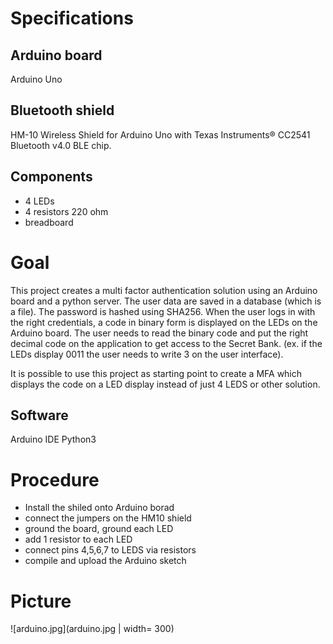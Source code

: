 # Specifications 

## Arduino board
Arduino Uno 

## Bluetooth shield
HM-10 Wireless Shield for Arduino Uno with Texas Instruments® CC2541 Bluetooth v4.0 BLE chip.

## Components
* 4 LEDs
* 4 resistors 220 ohm
* breadboard

# Goal 
This project creates a multi factor authentication solution using an Arduino board and a python server. 
The user data are saved in a database (which is a file). The password is hashed using SHA256. When the user logs in with the right credentials, a code in binary form is displayed on the LEDs on the Arduino board. The user needs to read the binary code and put the right decimal code on the application to get access to the Secret Bank. (ex. if the LEDs display 0011 the user needs to write 3 on the user interface).

It is possible to use this project as starting point to create a MFA which displays the code on a LED display instead of just 4 LEDS or other solution. 


## Software
Arduino IDE 
Python3 


# Procedure
* Install the shiled onto Arduino borad
* connect the jumpers on the HM10 shield 
* ground the board, ground each LED
* add 1 resistor to each LED 
* connect pins 4,5,6,7 to LEDS via resistors
* compile and upload the Arduino sketch

# Picture

![arduino.jpg](arduino.jpg | width= 300)